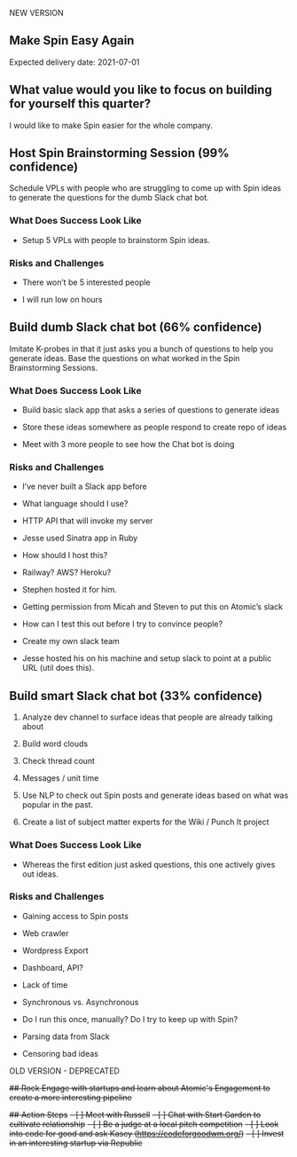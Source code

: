 

NEW VERSION
## Make Spin Easy Again

Expected delivery date: 2021-07-01

## What value would you like to focus on building for yourself this quarter?

I would like to make Spin easier for the whole company. 

## Host Spin Brainstorming Session (99% confidence)

Schedule VPLs with people who are struggling to come up with Spin ideas to generate the questions for the dumb Slack chat bot. 

### What Does Success Look Like

-   Setup 5 VPLs with people to brainstorm Spin ideas. 
    

### Risks and Challenges

-   There won’t be 5 interested people
    
-   I will run low on hours
    

## Build dumb Slack chat bot (66% confidence)

Imitate K-probes in that it just asks you a bunch of questions to help you generate ideas. Base the questions on what worked in the Spin Brainstorming Sessions.

### What Does Success Look Like

-   Build basic slack app that asks a series of questions to generate ideas
    

-   Store these ideas somewhere as people respond to create repo of ideas
    

-   Meet with 3 more people to see how the Chat bot is doing
    

### Risks and Challenges

-   I’ve never built a Slack app before
    
-   What language should I use?
    

-   HTTP API that will invoke my server
    
-   Jesse used Sinatra app in Ruby
    

-   How should I host this?
    

-   Railway? AWS? Heroku? 
    
-   Stephen hosted it for him.
    

-   Getting permission from Micah and Steven to put this on Atomic’s slack
    
-   How can I test this out before I try to convince people? 
    

-   Create my own slack team
    
-   Jesse hosted his on his machine and setup slack to point at a public URL (util does this). 
    

  

## Build smart Slack chat bot (33% confidence)

1.  Analyze dev channel to surface ideas that people are already talking about
    

1.  Build word clouds
    
2.  Check thread count
    
3.  Messages / unit time
    

3.  Use NLP to check out Spin posts and generate ideas based on what was popular in the past. 
    

1.  Create a list of subject matter experts for the Wiki / Punch It project
    

  

### What Does Success Look Like

-   Whereas the first edition just asked questions, this one actively gives out ideas.
    

### Risks and Challenges

-   Gaining access to Spin posts
    

-   Web crawler
    
-   Wordpress Export
    

-   Dashboard, API?
    

-   Lack of time
    
-   Synchronous vs. Asynchronous
    

-   Do I run this once, manually? Do I try to keep up with Spin? 
    

-   Parsing data from Slack
    
-   Censoring bad ideas

OLD VERSION - DEPRECATED

~~## Rock
Engage with startups and learn about Atomic's Engagement to create a more interesting pipeline~~

~~## Action Steps~~
~~- [ ] Meet with Russell~~
~~- [ ] Chat with Start Garden to cultivate relationship~~
~~- [ ] Be a judge at a local pitch competition~~
~~- [ ] Look into code for good and ask Kasey (https://codeforgoodwm.org/)~~
~~- [ ] Invest in an interesting startup via Republic~~

